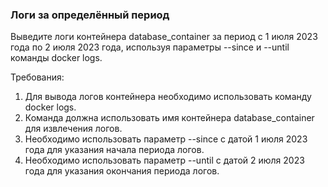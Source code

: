 
### Логи за определённый период

Выведите логи контейнера database_container за период с 1 июля 2023 года по 2 июля 2023 года, используя параметры --since и --until команды docker logs.

Требования:
1. Для вывода логов контейнера необходимо использовать команду docker logs. 
2. Команда должна использовать имя контейнера database_container для извлечения логов. 
3. Необходимо использовать параметр --since с датой 1 июля 2023 года для указания начала периода логов. 
4. Необходимо использовать параметр --until с датой 2 июля 2023 года для указания окончания периода логов.